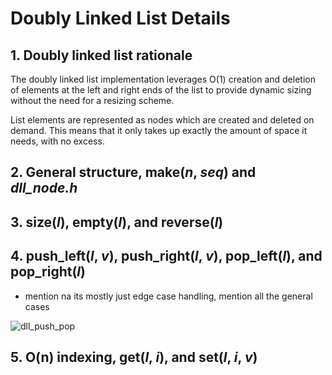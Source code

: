 # Doubly Linked List Details
## 1. Doubly linked list rationale

The doubly linked list implementation leverages O(1) creation and deletion of elements at the left and right ends of the list to provide dynamic sizing without the need for a resizing scheme.

List elements are represented as nodes which are created and deleted on demand. This means that it only takes up exactly the amount of space it needs, with no excess.

## 2. General structure, make(*n*, *seq*) and *dll_node.h* 

## 3. size(*l*), empty(*l*), and reverse(*l*)

## 4. push_left(*l*, *v*), push_right(*l*, *v*), pop_left(*l*), and pop_right(*l*)
  - mention na its mostly just edge case handling, mention all the general cases

![dll_push_pop](https://github.com/user-attachments/assets/7511235e-1765-4bb1-b9d8-002d461879e7)

## 5. O(n) indexing, get(*l*, *i*), and set(*l*, *i*, *v*)

